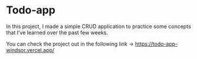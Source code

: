 # Todo-app

In this project, I made a simple CRUD application to practice some concepts that I’ve learned over the past few weeks.

You can check the project out in the following link → https://todo-app-windsor.vercel.app/
